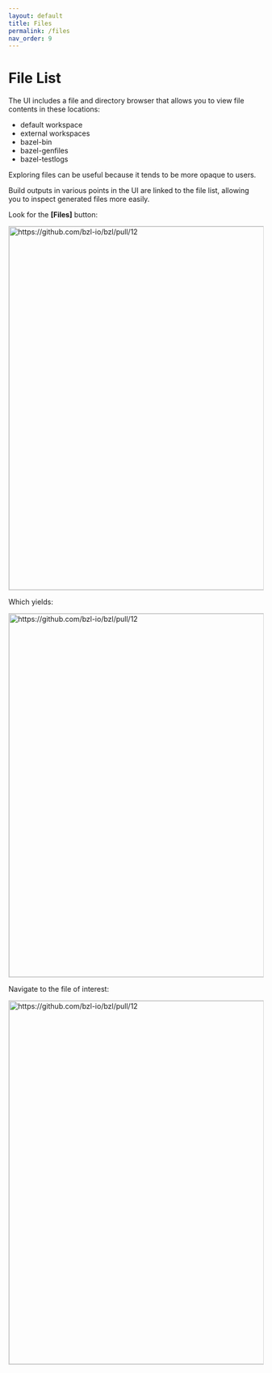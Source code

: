 ```yaml
---
layout: default
title: Files
permalink: /files
nav_order: 9
---
```


# File List

The UI includes a file and directory browser that allows you to view file contents in these locations:

- default workspace
- external workspaces
- bazel-bin 
- bazel-genfiles
- bazel-testlogs

Exploring files can be useful because it tends to be more opaque to users.

Build outputs in various points in the UI are linked to the file list, allowing you to inspect generated files more easily.

Look for the **[Files]** button:

<img width="720" alt="https://github.com/bzl-io/bzl/pull/12" src="https://user-images.githubusercontent.com/50580/106346454-8ad6e680-6274-11eb-89b4-efddaa0b3284.png" style="border: 1px solid rgba(0,0,0,0.16)">

Which yields:

<img width="720" alt="https://github.com/bzl-io/bzl/pull/12" src="https://user-images.githubusercontent.com/50580/106346557-44ce5280-6275-11eb-8071-3aab84bee527.png" style="border: 1px solid rgba(0,0,0,0.16)">

Navigate to the file of interest:

<img width="720" alt="https://github.com/bzl-io/bzl/pull/12" src="https://user-images.githubusercontent.com/50580/106346626-a5f62600-6275-11eb-930d-d5d663fdd547.png" style="border: 1px solid rgba(0,0,0,0.16)">




